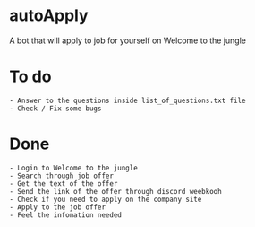 # autoApply
A bot that will apply to job for yourself on Welcome to the jungle

# To do
    - Answer to the questions inside list_of_questions.txt file
    - Check / Fix some bugs

# Done
    - Login to Welcome to the jungle
    - Search through job offer
    - Get the text of the offer
    - Send the link of the offer through discord weebkooh
    - Check if you need to apply on the company site
    - Apply to the job offer
    - Feel the infomation needed